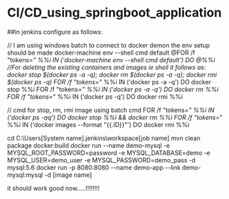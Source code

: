 # CI/CD_using_springboot_application

##in jenkins configure as follows:

// I am using windows batch to connect to docker demon the env setup should be made 
docker-machine env --shell cmd default
@FOR /f "tokens=*" %%i IN ('docker-machine env --shell cmd default') DO @%%i
//For deleting the existing containers and images ie shell it follows as: docker stop $(docker ps -a -q); docker rm $(docker ps -a -q); docker rmi $(docker ps -q)
FOR /f "tokens=*" %%i IN ('docker ps -a -q') DO docker stop %%i
FOR /f "tokens=*" %%i IN ('docker ps -a -q') DO docker rm %%i
FOR /f "tokens=*" %%i IN ('docker ps -q') DO docker rmi %%i

// cmd for stop, rm, rmi image using batch cmd
FOR /f "tokens=*" %%i IN ('docker ps -aq') DO docker stop %%i && docker rm %%i
FOR /f "tokens=*" %%i IN ('docker images --format "{{.ID}}"') DO docker rmi %%i

cd C:\Users\[System name]\.jenkins\workspace\[job name]
mvn clean package docker:build
docker run --name demo-mysql -e MYSQL_ROOT_PASSWORD=password -e MYSQL_DATABASE=demo -e MYSQL_USER=demo_user -e MYSQL_PASSWORD=demo_pass -d mysql:5.6
docker run -p 8080:8080 --name demo-app --link demo-mysql:mysql -d [image name]


it should work good now.....!!!!!!!!

